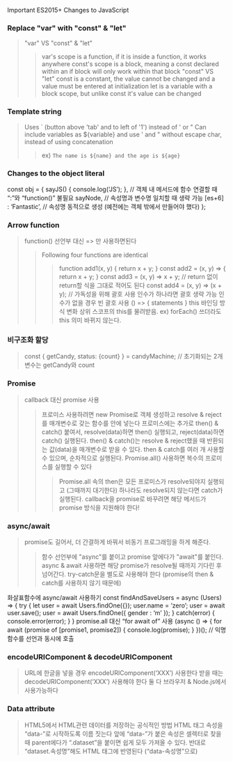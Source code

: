 Important ES2015+ Changes to JavaScript

### Replace "var" with "const" & "let"
> "var" VS "const" & "let"
>> var's scope is a function, if it is inside a function, it works anywhere
>> const's scope is a block, meaning a const declared within an if block will only work within that block
> "const" VS "let"
>> const is a constant, the value cannot be changed and a value must be entered at initialization
>> let is a variable with a block scope, but unlike const it's value can be changed

### Template string
> Uses ` (button above 'tab' and to left of '1') instead of ' or "
> Can include variables as ${variable} and use ' and " without escape char, instead of using concatenation
>> ex) `The name is ${name} and the age is ${age}`

### Changes to the object literal
const obj = {
	sayJS() { console.log(‘JS’); }, // 객체 내 메서드에 함수 연결할 때 “:”와 “function()” 불필요
	sayNode, // 속성명과 변수명 일치할 때 생략 가능
	[es+6] : ‘Fantastic’, // 속성명 동적으로 생성 (예전에는 객체 밖에서 만들어야 했다)
};

### Arrow function
> function() 선언부 대신 => 만 사용하면된다
>> Following four functions are identical
>>> function add1(x, y) { return x + y; }
>>> const add2 = (x, y) => { return x + y; }
>>> const add3 = (x, y) => x + y; // return 없이 return할 식을 그대로 적어도 된다
>>> const add4 = (x, y) => (x + y); // 가독성을 위해 괄호 사용
> 인수가 하나라면 괄호 생략 가능
> 인수가 없을 경우 빈 괄호 사용
>> () => { statements }
> this 바인딩 방식 변화
>> 상위 스코프의 this를 물려받음. ex) forEach() 쓰더라도 this 의미 바뀌지 않는다.

### 비구조화 할당
> const { getCandy, status: {count} } = candyMachine; // 초기화되는 2개 변수는 getCandy와 count

### Promise
> callback 대신 promise 사용
>> 프로미스 사용하려면 new Promise로 객체 생성하고 resolve & reject를 매개변수로 갖는 함수를 안에 넣는다
>> 프로미스에는 추가로 then() & catch() 붙여서, resolve(data)하면 then() 실행되고, reject(data)하면 catch() 실행된다. then() & catch()는 resolve & reject했을 때 반환되는 값(data)을 매개변수로 받을 수 있다.
>> then & catch를 여러 개 사용할 수 있으며, 순차적으로 실행된다.
>> Promise.all() 사용하면 복수의 프로미스를 실행할 수 있다
>>> Promise.all 속의 then은 모든 프로미스가 resolve되야지 실행되고 (그때까지 대기한다) 하나라도 resolve되지 않는다면 catch가 실행된다.
> callback을 promise로 바꾸려면 해당 메서드가 promise 방식을 지원해야 한다!

### async/await
> promise도 길어서, 더 간결하게 바꿔서 비동기 프로그래밍을 하게 해준다.
>> 함수 선언부에 "async"를 붙이고 promise 앞에다가 "await"를 붙인다. async & await 사용하면 해당 promise가 resolve될 때까지 기다린 후 넘어간다.
>> try-catch문을 별도로 사용해야 한다 (promise의 then & catch를 사용하지 않기 때문에)

화살표함수에 async/await 사용하기
const findAndSaveUsers = async (Users) => {
	try {
		let user = await Users.findOne({});
		user.name = ‘zero’;
		user = await user.save();
		user = await Users.findOne({ gender : ‘m’ });
	} catch(error) {
		console.error(error);
	}
}
promise.all 대신 “for await of” 사용
(async () => {
	for await (promise of [promise1, promise2]) {
		console.log(promise);
	}
})(); // 익명함수를 선언과 동시에 호출

### encodeURIComponent & decodeURIComponent
> URL에 한글을 넣을 경우 encodeURIComponent(‘XXX’) 사용한다
> 받을 때는 decodeURIComponent(‘XXX’) 사용해야 한다
> 둘 다 브라우저 & Node.js에서 사용가능하다

### Data attribute
> HTML5에서 HTML관련 데이터를 저장하는 공식적인 방법
> HTML 태그 속성을 “data-”로 시작하도록 이름 짓는다
> 앞에 “data-”가 붙은 속성은 셀렉터로 찾을 때 parent에다가 “.dataset”을 붙이면 쉽게 모두 가져올 수 있다. 반대로 “dataset.속성명”해도 HTML 태그에 반영된다 (“data-속성명”으로)